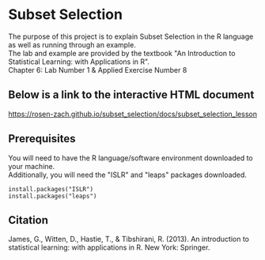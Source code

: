 # Subset Selection

The purpose of this project is to explain Subset Selection in the R language as well as running through an example.<br/>
The lab and example are provided by the textbook "An Introduction to Statistical Learning: with Applications in R".<br/>
Chapter 6: Lab Number 1 & Applied Exercise Number 8

## Below is a link to the interactive HTML document

https://rosen-zach.github.io/subset_selection/docs/subset_selection_lesson

## Prerequisites

You will need to have the R language/software environment downloaded to your machine.</br>
Additionally, you will need the "ISLR" and "leaps" packages downloaded.

```
install.packages("ISLR")
install.packages("leaps")
```

## Citation
James, G., Witten, D., Hastie, T., & Tibshirani, R. (2013). An introduction to statistical learning: with applications in R. New York: Springer.

